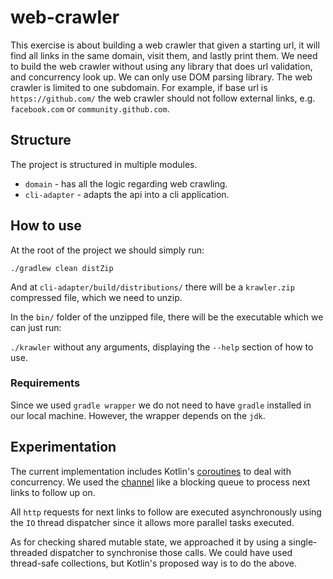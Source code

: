 # web-crawler
This exercise is about building a web crawler that given a
starting url, it will find all links in the same domain, 
visit them, and lastly print them. We need to build the 
web crawler without using any library that does url validation, 
and concurrency look up. We can only use DOM parsing library.
The web crawler is limited to one subdomain. For example,
if base url is `https://github.com/` the web crawler should not
follow external links, e.g. `facebook.com` or `community.github.com`.

## Structure
The project is structured in multiple modules.
- `domain` - has all the logic regarding web crawling.
- `cli-adapter` - adapts the api into a cli application.

## How to use
At the root of the project we should simply run:

`./gradlew clean distZip`

And at `cli-adapter/build/distributions/` there will be a
`krawler.zip` compressed file, which we need to unzip.

In the `bin/` folder of the unzipped file, there will be
the executable which we can just run:

`./krawler` without any arguments, displaying the `--help`
section of how to use.

### Requirements

Since we used `gradle wrapper` we do not need to have `gradle`
installed in our local machine. However, the wrapper depends on
the `jdk`.

## Experimentation
The current implementation includes Kotlin's [coroutines](https://kotlinlang.org/docs/coroutines-overview.html)
to deal with concurrency. We used the [channel](https://kotlinlang.org/docs/channels.html)
like a blocking queue to process next links to follow up on.

All `http` requests for next links to follow are executed asynchronously
using the `IO` thread dispatcher since it allows more parallel tasks executed.

As for checking shared mutable state, we approached it by using a
single-threaded dispatcher to synchronise those calls. We could have
used thread-safe collections, but Kotlin's proposed way is to do
the above.

